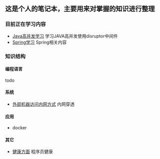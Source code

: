 ## 这是个人的笔记本，主要用来对掌握的知识进行整理

### 目前正在学习内容
* [Java高并发学习](Java/concurrency/并发编程学习1-5.md) 学习JAVA高并发使用disruptor中间件
* [Spring学习](Java/Spring) Spring相关内容


### 知识结构
#### 编程语言
todo
#### 系统
* [外部机器访问内网方式](/system/Networks/内网穿透.md) 内网穿透
#### 应用
* docker 
#### 其它
* [健康方面](/health) 程序员健康
